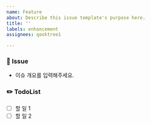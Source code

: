 ```yaml
---
name: Feature
about: Describe this issue template's purpose here.
title: ''
labels: enhancement
assignees: qooktree1

---
```


### 🚩 Issue 
- 이슈 개요를 입력해주세요.

### ✏️ TodoList
- [ ] 할 일 1
- [ ] 할 일 2
